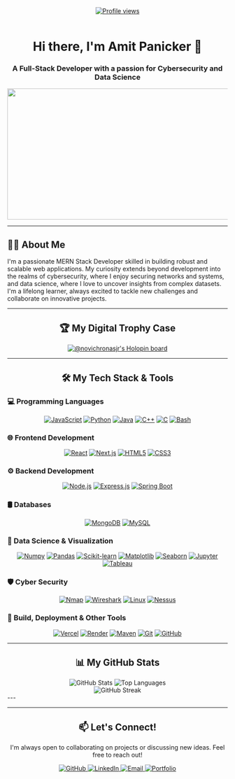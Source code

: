 <div align="center">

<a href="https://komarev.com/ghpvc/?username=NovichronasJr">
  <img src="https://komarev.com/ghpvc/?username=NovichronasJr&style=flat-square&color=blueviolet" alt="Profile views"/>
</a>

<br>
<br>

<h1>
  Hi there, I'm Amit Panicker 👋
</h1>

<h3>A Full-Stack Developer with a passion for Cybersecurity and Data Science</h3>

<img src="https://media.giphy.com/media/v1.Y2lkPTc5MGI3NjExOW82Z3R3ejJtd2J1N2RnbjZ0dGZtYzM3c2YwdXlwdW14ejVtbW81aiZlcD12MV9pbnRlcm5hbF9naWZfYnlfaWQmY3Q9Zw/qgQUggACpCjo6gpNYB/giphy.gif" width="600" height="300"/>

</div>

---

## 👨‍💻 About Me

I'm a passionate MERN Stack Developer skilled in building robust and scalable web applications. My curiosity extends beyond development into the realms of cybersecurity, where I enjoy securing networks and systems, and data science, where I love to uncover insights from complex datasets. I'm a lifelong learner, always excited to tackle new challenges and collaborate on innovative projects.

---

<div align="center">
  <h2>🏆 My Digital Trophy Case</h2>
  <a href="https://holopin.io/@novichronasjr">
    <img src="https://holopin.io/api/user/board?user=novichronasjr" alt="@novichronasjr's Holopin board" />
  </a>
</div>

---

<div align="center">
  <h2>🛠️ My Tech Stack & Tools</h2>
</div>

### 💻 Programming Languages
<p align="center">
  <a href="#"><img src="https://img.shields.io/badge/JavaScript-F7DF1E?style=for-the-badge&logo=javascript&logoColor=black" alt="JavaScript"></a>
  <a href="#"><img src="https://img.shields.io/badge/Python-3776AB?style=for-the-badge&logo=python&logoColor=white" alt="Python"></a>
  <a href="#"><img src="https://img.shields.io/badge/Java-ED8B00?style=for-the-badge&logo=openjdk&logoColor=white" alt="Java"></a>
  <a href="#"><img src="https://img.shields.io/badge/C++-00599C?style=for-the-badge&logo=c%2B%2B&logoColor=white" alt="C++"></a>
  <a href="#"><img src="https://img.shields.io/badge/C-A8B9CC?style=for-the-badge&logo=c&logoColor=black" alt="C"></a>
  <a href="#"><img src="https://img.shields.io/badge/Bash-4EAA25?style=for-the-badge&logo=gnubash&logoColor=white" alt="Bash"></a>
</p>

### 🌐 Frontend Development
<p align="center">
  <a href="#"><img src="https://img.shields.io/badge/React-20232A?style=for-the-badge&logo=react&logoColor=61DAFB" alt="React"></a>
  <a href="#"><img src="https://img.shields.io/badge/Next.js-000000?style=for-the-badge&logo=nextdotjs&logoColor=white" alt="Next.js"></a>
  <a href="#"><img src="https://img.shields.io/badge/HTML5-E34F26?style=for-the-badge&logo=html5&logoColor=white" alt="HTML5"></a>
  <a href="#"><img src="https://img.shields.io/badge/CSS3-1572B6?style=for-the-badge&logo=css3&logoColor=white" alt="CSS3"></a>
</p>

### ⚙️ Backend Development
<p align="center">
  <a href="#"><img src="https://img.shields.io/badge/Node.js-339933?style=for-the-badge&logo=nodedotjs&logoColor=white" alt="Node.js"></a>
  <a href="#"><img src="https://img.shields.io/badge/Express.js-000000?style=for-the-badge&logo=express&logoColor=white" alt="Express.js"></a>
  <a href="#"><img src="https://img.shields.io/badge/Spring_Boot-6DB33F?style=for-the-badge&logo=spring-boot&logoColor=white" alt="Spring Boot"></a>
</p>

### 🛢️ Databases
<p align="center">
  <a href="#"><img src="https://img.shields.io/badge/MongoDB-4EA94B?style=for-the-badge&logo=mongodb&logoColor=white" alt="MongoDB"></a>
  <a href="#"><img src="https://img.shields.io/badge/MySQL-4479A1?style=for-the-badge&logo=mysql&logoColor=white" alt="MySQL"></a>
</p>

### 🔬 Data Science & Visualization
<p align="center">
  <a href="#"><img src="https://img.shields.io/badge/Numpy-013243?style=for-the-badge&logo=numpy&logoColor=white" alt="Numpy"></a>
  <a href="#"><img src="https://img.shields.io/badge/Pandas-150458?style=for-the-badge&logo=pandas&logoColor=white" alt="Pandas"></a>
  <a href="#"><img src="https://img.shields.io/badge/scikit--learn-F7931E?style=for-the-badge&logo=scikit-learn&logoColor=white" alt="Scikit-learn"></a>
  <a href="#"><img src="https://img.shields.io/badge/Matplotlib-3776AB?style=for-the-badge&logo=matplotlib&logoColor=white" alt="Matplotlib"></a>
  <a href="#"><img src="https://img.shields.io/badge/Seaborn-3776AB?style=for-the-badge&logo=seaborn&logoColor=white" alt="Seaborn"></a>
  <a href="#"><img src="https://img.shields.io/badge/Jupyter-F37626?style=for-the-badge&logo=Jupyter&logoColor=white" alt="Jupyter"></a>
  <a href="#"><img src="https://img.shields.io/badge/Tableau-E97627?style=for-the-badge&logo=tableau&logoColor=white" alt="Tableau"></a>
</p>

### 🛡️ Cyber Security
<p align="center">
  <a href="#"><img src="https://img.shields.io/badge/Nmap-000000?style=for-the-badge&logo=nmap&logoColor=white" alt="Nmap"></a>
  <a href="#"><img src="https://img.shields.io/badge/Wireshark-1679A7?style=for-the-badge&logo=wireshark&logoColor=white" alt="Wireshark"></a>
  <a href="#"><img src="https://img.shields.io/badge/Linux-FCC624?style=for-the-badge&logo=linux&logoColor=black" alt="Linux"></a>
  <a href="#"><img src="https://img.shields.io/badge/Nessus-00A4EF?style=for-the-badge&logo=nessus&logoColor=white" alt="Nessus"></a>
</p>

### 🚀 Build, Deployment & Other Tools
<p align="center">
  <a href="#"><img src="https://img.shields.io/badge/Vercel-000000?style=for-the-badge&logo=vercel&logoColor=white" alt="Vercel"></a>
  <a href="#"><img src="https://img.shields.io/badge/Render-46E3B7?style=for-the-badge&logo=render&logoColor=white" alt="Render"></a>
  <a href="#"><img src="https://img.shields.io/badge/Maven-C71A36?style=for-the-badge&logo=apachemaven&logoColor=white" alt="Maven"></a>
  <a href="#"><img src="https://img.shields.io/badge/Git-F05032?style=for-the-badge&logo=git&logoColor=white" alt="Git"></a>
  <a href="#"><img src="https://img.shields.io/badge/GitHub-181717?style=for-the-badge&logo=github&logoColor=white" alt="GitHub"></a>
</p>

---
<div align="center">
  <h2>📊 My GitHub Stats</h2>
  <img src="https://github-readme-stats.vercel.app/api?username=NovichronasJr&show_icons=true&theme=radical&hide_border=true&include_all_commits=true&count_private=true" alt="GitHub Stats" />
  <img src="https://github-readme-stats.vercel.app/api/top-langs/?username=NovichronasJr&layout=compact&theme=radical&hide_border=true" alt="Top Languages" />
  <br>
  <img src="https://github-readme-streak-stats.herokuapp.com/?user=NovichronasJr&theme=radical&hide_border=true" alt="GitHub Streak" />
</div>
---

---

<div align="center">
  <h2>📫 Let's Connect!</h2>
  <p>I'm always open to collaborating on projects or discussing new ideas. Feel free to reach out!</p>
  <p>
    <a href="https://github.com/NovichronasJr" target="_blank">
      <img src="https://img.shields.io/badge/GitHub-181717?style=for-the-badge&logo=github&logoColor=white" alt="GitHub">
    </a>
    <a href="https://linkedin.com/in/YOUR_LINKEDIN_NovichronasJr" target="_blank">
      <img src="https://img.shields.io/badge/LinkedIn-0A66C2?style=for-the-badge&logo=linkedin&logoColor=white" alt="LinkedIn">
    </a>
    <a href="mailto:amitpanicker2004@gmail.com">
      <img src="https://img.shields.io/badge/Email-D14836?style=for-the-badge&logo=gmail&logoColor=white" alt="Email">
    </a>
    <a href="YOUR_PORTFOLIO_URL" target="_blank">
      <img src="https://img.shields.io/badge/Portfolio-000000?style=for-the-badge&logo=About.me&logoColor=white" alt="Portfolio">
    </a>
  </p>
</div>
